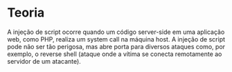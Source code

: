 # Teoria

A injeção de script ocorre quando um código server-side em uma aplicação web, como PHP, realiza um system call na máquina host. A injeção de script pode não ser tão perigosa, mas abre porta para diversos ataques como, por exemplo, o reverse shell (ataque onde a vítima se conecta remotamente ao servidor de um atacante).
